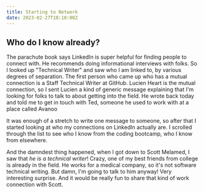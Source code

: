 ```yaml
---
title: Starting to Network
date: 2023-02-27T18:10:00Z
---
```

## Who do I know already?

The parachute book says LinkedIn is super helpful for finding people to connect with.
He recommends doing informational interviews with folks.
So I looked up "Technical Writer" and saw who I am linked to, by various degrees of separation.
The first person who came up who has a mutual connection is a Staff Technical Writer at GitHub.
Lucien Heart is the mutual connection, so I sent Lucien a kind of generic message explaining that I'm looking for folks to talk to about getting into the field.
He wrote back today and told me to get in touch with Ted, someone he used to work with at a place called Avanoo

It was enough of a stretch to write one message to someone, so after that I started looking at who my connections on LinkedIn actually are.
I scrolled through the list to see who I know from the coding bootcamp, who I know from elsewhere.

And the damndest thing happened, when I got down to Scott Melamed, I saw that _he is a technical writer_!
Crazy, one of my best friends from college is already in the field.
He works for a medical company, so it's not software technical writing.
But damn, I'm going to talk to him anyway!
Very interesting surprise.
And it would be really fun to share that kind of work connection with Scott.
